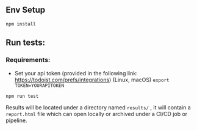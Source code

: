 

## Env Setup
`npm install `


## Run tests:

###  Requirements:
- Set your api token (provided in the following link: https://todoist.com/prefs/integrations)
(Linux, macOS) `export TOKEN=YOURAPITOKEN`

`npm run test`

Results will be located under a directory named `results/` , 
it will contain a `report.html` file which can open locally or
archived under a CI/CD job or pipeline.
